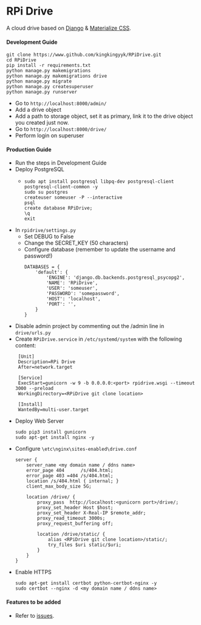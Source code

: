 # RPi Drive

A cloud drive based on [Django](https://www.djangoproject.com/) & [Materialize CSS](https://materializecss.com/).

#### Development Guide
```
git clone https://www.github.com/kingkingyyk/RPiDrive.git
cd RPiDrive
pip install -r requirements.txt
python manage.py makemigrations
python manage.py makemigrations drive
python manage.py migrate
python manage.py createsuperuser
python manage.py runserver
```
- Go to `http://localhost:8000/admin/`
- Add a drive object
- Add a path to storage object, set it as primary, link it to the drive object you created just now.
- Go to `http://localhost:8000/drive/`
- Perform login on superuser

#### Production Guide
- Run the steps in Development Guide
- Deploy PostgreSQL
  - ```
    sudo apt install postgresql libpq-dev postgresql-client postgresql-client-common -y
    sudo su postgres
    createuser someuser -P --interactive
    psql
    create database RPiDrive;
    \q
    exit
    ```
- In `rpidrive/settings.py`
  - Set DEBUG to False
  - Change the SECRET_KEY (50 characters)
  - Configure database (remember to update the username and password!)
    ```
    DATABASES = {
        'default': {
            'ENGINE': 'django.db.backends.postgresql_psycopg2',
            'NAME': 'RPiDrive',
            'USER': 'someuser',
            'PASSWORD': 'somepassword',
            'HOST': 'localhost',
            'PORT': '',
        }
    }
    ```
- Disable admin project by commenting out the /admin line in `drive/urls.py`
- Create `RPiDrive.service` in `/etc/systemd/system` with the following content:
   ```
    [Unit]
    Description=RPi Drive
    After=network.target
    
    [Service]
    ExecStart=gunicorn -w 9 -b 0.0.0.0:<port> rpidrive.wsgi --timeout 3000 --preload
    WorkingDirectory=<RPiDrive git clone location>
    
    [Install]
    WantedBy=multi-user.target
    ```
- Deploy Web Server
    ```
    sudo pip3 install gunicorn
    sudo apt-get install nginx -y
    ```
- Configure `\etc\nginx\sites-enabled\drive.conf`
    ```
    server {
        server_name <my domain name / ddns name>
        error_page 404      /s/404.html;
        error_page 403 =404 /s/404.html;
        location /s/404.html { internal; }
        client_max_body_size 5G;
        
        location /drive/ {
            proxy_pass  http://localhost:<gunicorn port>/drive/;
            proxy_set_header Host $host;
            proxy_set_header X-Real-IP $remote_addr;
            proxy_read_timeout 3000s;
            proxy_request_buffering off;
    
            location /drive/static/ {
                alias <RPiDrive git clone location>/static/;
                try_files $uri static/$uri;
            }
        }
    }
    ```
- Enable HTTPS
    ```
    sudo apt-get install certbot python-certbot-nginx -y
    sudo certbot --nginx -d <my domain name / ddns name>
    ```

#### Features to be added
- Refer to [issues](https://github.com/kingkingyyk/RPiDrive/issues).
